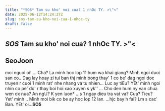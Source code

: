 ```yaml
---
title: "*SOS* Tam su kho' noi cua? 1 nhOc TY. >\"<"
date: 2025-06-12T14:24:27Z
slug: sos-tam-su-kho-noi-cua-1-nhoc-ty
draft: false
---
```


## *SOS* Tam su kho' noi cua? 1 nhOc TY. >"<

## SeoJoon

moi nguoi oi!.... Cha? La minh hoc lop 11 hum wa khai giang? Minh ngoi duoi san co.. Dag lay hoay zi tui ban thj minh bong thay' 1 co be' dag ngoi doc truyen r cuoi 1 minh rat' nhe nhang va tu nhien... Luc ay tiEu? YEt' minh ngoi nhin co pe' do' r thay boi hoi xao xuyen s yk''  ... Cho den hum ny van chua wen dx nua? An ngU? K yen luon* ...s 1 ngay dieu tra vat va? Cua? Tieu? Yet' minh .. Minh moi bik co be ay hoc lop 12 lan. ...hjc bay h fai? Lm s cac' Ban. YEt' oi...**SOS**